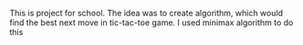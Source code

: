This is project for school.
The idea was to create algorithm, which would find the best next move in tic-tac-toe game.
I used minimax algorithm to do this